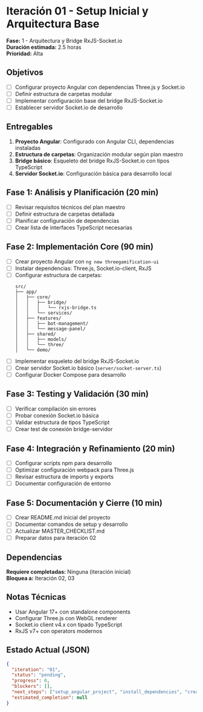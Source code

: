 # Iteración 01 - Setup Inicial y Arquitectura Base
**Fase:** 1 - Arquitectura y Bridge RxJS-Socket.io  
**Duración estimada:** 2.5 horas  
**Prioridad:** Alta

## Objetivos
- [ ] Configurar proyecto Angular con dependencias Three.js y Socket.io
- [ ] Definir estructura de carpetas modular
- [ ] Implementar configuración base del bridge RxJS-Socket.io
- [ ] Establecer servidor Socket.io de desarrollo

## Entregables
1. **Proyecto Angular**: Configurado con Angular CLI, dependencias instaladas
2. **Estructura de carpetas**: Organización modular según plan maestro
3. **Bridge básico**: Esqueleto del bridge RxJS-Socket.io con tipos TypeScript
4. **Servidor Socket.io**: Configuración básica para desarrollo local

## Fase 1: Análisis y Planificación (20 min)
- [ ] Revisar requisitos técnicos del plan maestro
- [ ] Definir estructura de carpetas detallada
- [ ] Planificar configuración de dependencias
- [ ] Crear lista de interfaces TypeScript necesarias

## Fase 2: Implementación Core (90 min)
- [ ] Crear proyecto Angular con `ng new threegamification-ui`
- [ ] Instalar dependencias: Three.js, Socket.io-client, RxJS
- [ ] Configurar estructura de carpetas:
  ```
  src/
  ├── app/
  │   ├── core/
  │   │   ├── bridge/
  │   │   │   └── rxjs-bridge.ts
  │   │   └── services/
  │   ├── features/
  │   │   ├── bot-management/
  │   │   └── message-panel/
  │   ├── shared/
  │   │   ├── models/
  │   │   └── three/
  │   └── demo/
  ```
- [ ] Implementar esqueleto del bridge RxJS-Socket.io
- [ ] Crear servidor Socket.io básico (`server/socket-server.ts`)
- [ ] Configurar Docker Compose para desarrollo

## Fase 3: Testing y Validación (30 min)
- [ ] Verificar compilación sin errores
- [ ] Probar conexión Socket.io básica
- [ ] Validar estructura de tipos TypeScript
- [ ] Crear test de conexión bridge-servidor

## Fase 4: Integración y Refinamiento (20 min)
- [ ] Configurar scripts npm para desarrollo
- [ ] Optimizar configuración webpack para Three.js
- [ ] Revisar estructura de imports y exports
- [ ] Documentar configuración de entorno

## Fase 5: Documentación y Cierre (10 min)
- [ ] Crear README.md inicial del proyecto
- [ ] Documentar comandos de setup y desarrollo
- [ ] Actualizar MASTER_CHECKLIST.md
- [ ] Preparar datos para iteración 02

## Dependencias
**Requiere completadas:** Ninguna (iteración inicial)  
**Bloquea a:** Iteración 02, 03

## Notas Técnicas
- Usar Angular 17+ con standalone components
- Configurar Three.js con WebGL renderer
- Socket.io client v4.x con tipado TypeScript
- RxJS v7+ con operators modernos

## Estado Actual (JSON)
```json
{
  "iteration": "01",
  "status": "pending",
  "progress": 0,
  "blockers": [],
  "next_steps": ["setup_angular_project", "install_dependencies", "create_folder_structure"],
  "estimated_completion": null
}
```
